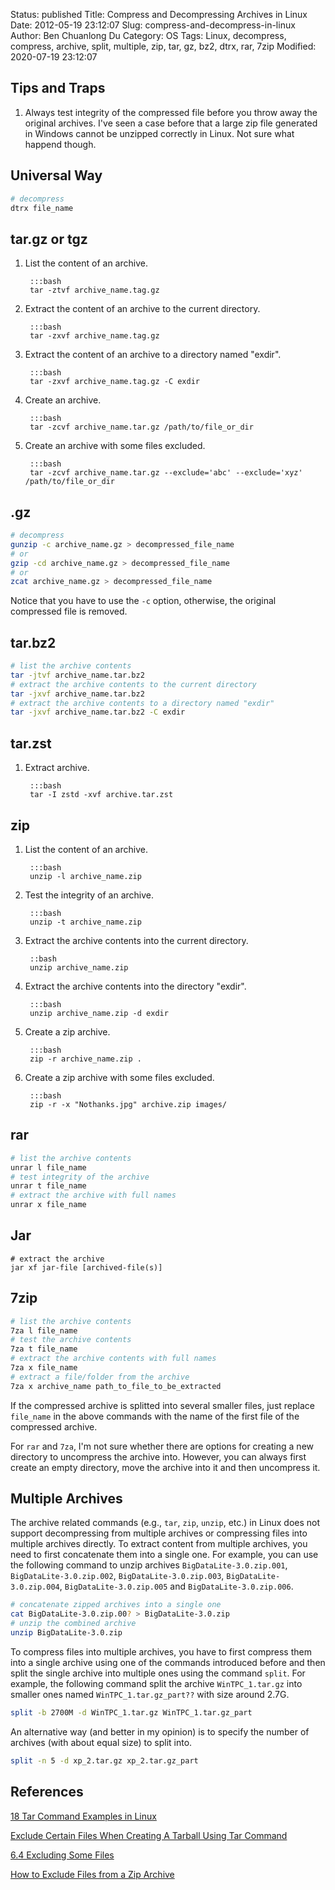 Status: published
Title: Compress and Decompressing Archives in Linux
Date: 2012-05-19 23:12:07
Slug: compress-and-decompress-in-linux
Author: Ben Chuanlong Du
Category: OS
Tags: Linux, decompress, compress, archive, split, multiple, zip, tar, gz, bz2, dtrx, rar, 7zip
Modified: 2020-07-19 23:12:07


## Tips and Traps

1. Always test integrity of the compressed file
    before you throw away the original archives.
    I've seen a case before that a large zip file generated in Windows
    cannot be unzipped correctly in Linux.
    Not sure what happend though. 

## Universal Way

```bash
# decompress
dtrx file_name
```

## tar.gz or tgz

1. List the content of an archive.

        :::bash
        tar -ztvf archive_name.tag.gz

2. Extract the content of an archive to the current directory.

        :::bash
        tar -zxvf archive_name.tag.gz

3. Extract the content of an archive to a directory named "exdir".

        :::bash
        tar -zxvf archive_name.tag.gz -C exdir

4. Create an archive.

        :::bash
        tar -zcvf archive_name.tar.gz /path/to/file_or_dir

5. Create an archive with some files excluded.

        :::bash
        tar -zcvf archive_name.tar.gz --exclude='abc' --exclude='xyz' /path/to/file_or_dir

## .gz

```bash
# decompress
gunzip -c archive_name.gz > decompressed_file_name
# or
gzip -cd archive_name.gz > decompressed_file_name
# or
zcat archive_name.gz > decompressed_file_name
```
Notice that you have to use the `-c` option,
otherwise,
the original compressed file is removed.

## tar.bz2

```bash
# list the archive contents
tar -jtvf archive_name.tar.bz2
# extract the archive contents to the current directory
tar -jxvf archive_name.tar.bz2
# extract the archive contents to a directory named "exdir"
tar -jxvf archive_name.tar.bz2 -C exdir
```

## tar.zst

1. Extract archive.

        :::bash
        tar -I zstd -xvf archive.tar.zst

## zip

1. List the content of an archive.

        :::bash
        unzip -l archive_name.zip

2. Test the integrity of an archive.

        :::bash
        unzip -t archive_name.zip

3. Extract the archive contents into the current directory.

        ::bash
        unzip archive_name.zip

4. Extract the archive contents into the directory "exdir".

        :::bash
        unzip archive_name.zip -d exdir

5. Create a zip archive. 

        :::bash
        zip -r archive_name.zip .

6. Create a zip archive with some files excluded.

        :::bash
        zip -r -x "Nothanks.jpg" archive.zip images/ 

## rar

```bash
# list the archive contents
unrar l file_name
# test integrity of the archive
unrar t file_name
# extract the archive with full names
unrar x file_name
```

## Jar 

```
# extract the archive
jar xf jar-file [archived-file(s)]
```

## 7zip

```bash
# list the archive contents
7za l file_name
# test the archive contents
7za t file_name
# extract the archive contents with full names
7za x file_name
# extract a file/folder from the archive
7za x archive_name path_to_file_to_be_extracted
```
If the compressed archive is splitted into several smaller files,
just replace `file_name` in the above commands
with the name of the first file of the compressed archive.

For `rar` and `7za`,
I'm not sure whether there are options for creating a new directory
to uncompress the archive into.
However, you can always first create an empty directory,
move the archive into it and then uncompress it.

## Multiple Archives

The archive related commands (e.g., `tar`, `zip`, `unzip`, etc.) in Linux
does not support decompressing from multiple archives
or compressing files into multiple archives directly.
To extract content from multiple archives,
you need to first concatenate them into a single one.
For example,
you can use the following command to unzip archives
`BigDataLite-3.0.zip.001`, `BigDataLite-3.0.zip.002`, `BigDataLite-3.0.zip.003`,
`BigDataLite-3.0.zip.004`, `BigDataLite-3.0.zip.005` and `BigDataLite-3.0.zip.006`.
```bash
# concatenate zipped archives into a single one
cat BigDataLite-3.0.zip.00? > BigDataLite-3.0.zip
# unzip the combined archive
unzip BigDataLite-3.0.zip
```
To compress files into multiple archives,
you have to first compress them into a single archive
using one of the commands introduced before
and then split the single archive into multiple ones
using the command `split`.
For example,
the following command split the archive `WinTPC_1.tar.gz`
into smaller ones named `WinTPC_1.tar.gz_part??` with size around 2.7G.
```bash
split -b 2700M -d WinTPC_1.tar.gz WinTPC_1.tar.gz_part
```
An alternative way (and better in my opinion)
is to specify the number of archives (with about equal size) to split into.
```bash
split -n 5 -d xp_2.tar.gz xp_2.tar.gz_part
```

## References

[18 Tar Command Examples in Linux](https://www.tecmint.com/18-tar-command-examples-in-linux/)

[Exclude Certain Files When Creating A Tarball Using Tar Command](https://www.cyberciti.biz/faq/exclude-certain-files-when-creating-a-tarball-using-tar-command/)

[6.4 Excluding Some Files](https://www.gnu.org/software/tar/manual/html_node/exclude.html)

[How to Exclude Files from a Zip Archive](https://osxdaily.com/2013/04/30/how-to-exclude-files-from-a-zip-archive/)